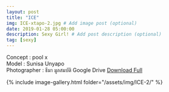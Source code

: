 ```yaml
---
layout: post
title: "ICE"
img: ICE-xtapo-2.jpg # Add image post (optional)
date: 2019-01-28 05:00:00
description: Sexy Girl! # Add post description (optional)
tag: [sexy]
---
```

Concept : pool x  
Model : Sunisa Unyapo  
Photographer : ธีมา มูลสมบัติ 
Google Drive [Download Full](http://gestyy.com/e0GcZi)         


{% include image-gallery.html folder="/assets/img/ICE-2/" %}
